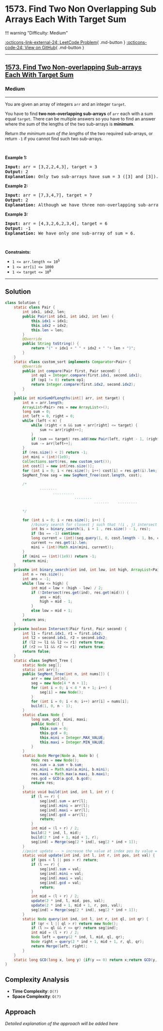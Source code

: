 # 1573. Find Two Non Overlapping Sub Arrays Each With Target Sum

!!! warning "Difficulty: Medium"

[:octicons-link-external-24: LeetCode Problem](https://leetcode.com/problems/find-two-non-overlapping-sub-arrays-each-with-target-sum/){ .md-button }
[:octicons-code-24: View on GitHub](https://github.com/RAJ8664/Leetcode/tree/master/1573-find-two-non-overlapping-sub-arrays-each-with-target-sum){ .md-button }

---

<h2><a href="https://leetcode.com/problems/find-two-non-overlapping-sub-arrays-each-with-target-sum">1573. Find Two Non-overlapping Sub-arrays Each With Target Sum</a></h2><h3>Medium</h3><hr><p>You are given an array of integers <code>arr</code> and an integer <code>target</code>.</p>

<p>You have to find <strong>two non-overlapping sub-arrays</strong> of <code>arr</code> each with a sum equal <code>target</code>. There can be multiple answers so you have to find an answer where the sum of the lengths of the two sub-arrays is <strong>minimum</strong>.</p>

<p>Return <em>the minimum sum of the lengths</em> of the two required sub-arrays, or return <code>-1</code> if you cannot find such two sub-arrays.</p>

<p>&nbsp;</p>
<p><strong class="example">Example 1:</strong></p>

<pre>
<strong>Input:</strong> arr = [3,2,2,4,3], target = 3
<strong>Output:</strong> 2
<strong>Explanation:</strong> Only two sub-arrays have sum = 3 ([3] and [3]). The sum of their lengths is 2.
</pre>

<p><strong class="example">Example 2:</strong></p>

<pre>
<strong>Input:</strong> arr = [7,3,4,7], target = 7
<strong>Output:</strong> 2
<strong>Explanation:</strong> Although we have three non-overlapping sub-arrays of sum = 7 ([7], [3,4] and [7]), but we will choose the first and third sub-arrays as the sum of their lengths is 2.
</pre>

<p><strong class="example">Example 3:</strong></p>

<pre>
<strong>Input:</strong> arr = [4,3,2,6,2,3,4], target = 6
<strong>Output:</strong> -1
<strong>Explanation:</strong> We have only one sub-array of sum = 6.
</pre>

<p>&nbsp;</p>
<p><strong>Constraints:</strong></p>

<ul>
	<li><code>1 &lt;= arr.length &lt;= 10<sup>5</sup></code></li>
	<li><code>1 &lt;= arr[i] &lt;= 1000</code></li>
	<li><code>1 &lt;= target &lt;= 10<sup>8</sup></code></li>
</ul>


---

## Solution

```java
class Solution {
    static class Pair {
        int idx1, idx2, len;
        public Pair(int idx1, int idx2, int len) {
            this.idx1 = idx1;
            this.idx2 = idx2;
            this.len = len;
        }
        @Override
        public String toString() {
            return "(" + idx1 + " " + idx2 + " "+ len + ")";
        }
    }
    static class custom_sort implements Comparator<Pair> {
        @Override
        public int compare(Pair first, Pair second) {
            int op1 = Integer.compare(first.idx1, second.idx1);
            if (op1 != 0) return op1;
            return Integer.compare(first.idx2, second.idx2);
        }
    }
    public int minSumOfLengths(int[] arr, int target) {
        int n = arr.length;
        ArrayList<Pair> res = new ArrayList<>();
        long sum = 0;
        int left = 0, right = 0;
        while (left < n) {
            while (right < n && sum + arr[right] <= target) {
                sum += arr[right++];
            }
            if (sum == target) res.add(new Pair(left, right - 1, (right - 1) - left + 1));
            sum -= arr[left++];
        }
        if (res.size() < 2) return -1;
        int mini = (int)(1e9);
        Collections.sort(res, new custom_sort());
        int cost[] = new int[res.size()];
        for (int i = 0; i < res.size(); i++) cost[i] = res.get(i).len;
        SegMent_Tree seg = new SegMent_Tree(cost.length, cost);        

        /*
                ........
                      ..........
                                ........
                                         .......    .........
        
        */

        for (int i = 0; i < res.size(); i++) {
            //binary search for closest j such that !(i , j) intersect --> then we can find the min val from j to res.size() - 1;
            int bs = binary_search(i, i + 1 , res.size() - 1, res);
            if (bs == -1) continue;
            long current = (int)(seg.query(1, 0, cost.length - 1, bs, cost.length - 1).mini);
            current += res.get(i).len;
            mini = (int)(Math.min(mini, current));
        }
        if (mini == (int)(1e9)) return -1;
        return mini;
    }
    private int binary_search(int ind, int low, int high, ArrayList<Pair> res) {
        int n = res.size();
        int ans = -1;
        while (low <= high) {
            int mid = low + (high - low) / 2;
            if (!Intersect(res.get(ind), res.get(mid))) {
                ans = mid;
                high = mid - 1;
            }
            else low = mid + 1;
        }
        return ans;
    }
    private boolean Intersect(Pair first, Pair second) {
        int l1 = first.idx1, r1 = first.idx2;
        int l2 = second.idx1, r2 = second.idx2;
        if (l2 >= l1 && l2 <= r1) return true;
        if (r2 >= l1 && r2 <= r1) return true;
        return false;
    }
    static class SegMent_Tree {
        static Node seg[];
        static int arr[];
        public SegMent_Tree(int n, int nums[]) {
            arr = new int[n];
            seg = new Node[4 * n + 1];
            for (int i = 0; i < 4 * n + 1; i++) {
                seg[i] = new Node();
            }
            for (int i = 0; i < n; i++) arr[i] = nums[i];
            build(1, 0, n - 1);
        }
        static class Node {
            long sum, gcd, mini, maxi;
            public Node() {
                this.sum = 0;
                this.gcd = 0;
                this.mini = Integer.MAX_VALUE;
                this.maxi = Integer.MIN_VALUE;
            }
        }
        static Node Merge(Node a, Node b) {
            Node res = new Node();
            res.sum = a.sum + b.sum;
            res.mini = Math.min(a.mini, b.mini);
            res.maxi = Math.max(a.maxi, b.maxi);
            res.gcd = GCD(a.gcd, b.gcd);
            return res;
        }
        static void build(int ind, int l, int r) {
            if (l == r) {
                seg[ind].sum = arr[l];
                seg[ind].mini = arr[l];
                seg[ind].maxi = arr[l];
                seg[ind].gcd = arr[l];
                return;
            }
            int mid = (l + r) / 2;
            build(2 * ind, l, mid);
            build(2 * ind + 1, mid + 1, r);
            seg[ind] = Merge(seg[2 * ind], seg[2 * ind + 1]);
        }
        //point update -- > increase the value at index pos by value = val;        
        static void update(int ind, int l, int r, int pos, int val) {
            if (pos < l || pos > r) return;
            if (l == r) {
                seg[ind].sum = val;
                seg[ind].mini = val;
                seg[ind].maxi = val;
                seg[ind].gcd = val;
                return;
            }
            int mid = (l + r) / 2;
            update(2 * ind, l, mid, pos, val);
            update(2 * ind + 1, mid + 1, r, pos, val);
            seg[ind] = Merge(seg[2 * ind], seg[2 * ind + 1]);
        }
        static Node query(int ind, int l, int r, int ql, int qr) {
            if (qr < l || ql > r) return new Node();
            if (l >= ql && r <= qr) return seg[ind];
            int mid = (l + r) / 2;
            Node left = query(2 * ind, l, mid, ql, qr);
            Node right = query(2 * ind + 1, mid + 1, r, ql, qr);
            return Merge(left, right);
        }
    }
    static long GCD(long x, long y) {if(y == 0) return x;return GCD(y, x % y);}
}
```

## Complexity Analysis

- **Time Complexity**: `O(?)`
- **Space Complexity**: `O(?)`

## Approach

*Detailed explanation of the approach will be added here*

